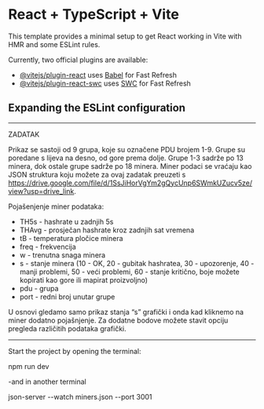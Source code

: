 # React + TypeScript + Vite

This template provides a minimal setup to get React working in Vite with HMR and some ESLint rules.

Currently, two official plugins are available:

- [@vitejs/plugin-react](https://github.com/vitejs/vite-plugin-react/blob/main/packages/plugin-react/README.md) uses [Babel](https://babeljs.io/) for Fast Refresh
- [@vitejs/plugin-react-swc](https://github.com/vitejs/vite-plugin-react-swc) uses [SWC](https://swc.rs/) for Fast Refresh

## Expanding the ESLint configuration

---

ZADATAK

Prikaz se sastoji od 9 grupa, koje su označene PDU brojem 1-9. Grupe su poredane s lijeva na desno, od gore prema dolje. Grupe 1-3 sadrže po 13 minera, dok ostale grupe sadrže po 18 minera. Miner podaci se vraćaju kao JSON struktura koju možete za ovaj zadatak preuzeti s https://drive.google.com/file/d/1SsJiHorVgYm2gQycUnp6SWmkUZucv5ze/view?usp=drive_link.

Pojašenjenje miner podataka:

- TH5s - hashrate u zadnjih 5s
- THAvg - prosječan hashrate kroz zadnjih sat vremena
- tB - temperatura pločice minera
- freq - frekvencija
- w - trenutna snaga minera
- s - stanje minera (10 - OK, 20 - gubitak hashratea, 30 - upozorenje, 40 - manji problemi, 50 - veći problemi, 60 - stanje kritično, boje možete kopirati kao gore ili mapirat proizvoljno)
- pdu - grupa
- port - redni broj unutar grupe

U osnovi gledamo samo prikaz stanja “s” grafički i onda kad kliknemo na miner dodatno pojašnjenje. Za dodatne bodove možete stavit opciju pregleda različitih podataka grafički.

---

Start the project by opening the terminal:

npm run dev

-and in another terminal

json-server --watch miners.json --port 3001
